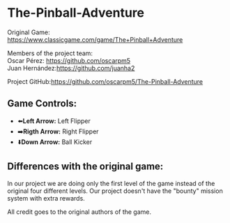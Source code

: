 ﻿# The-Pinball-Adventure
Original Game: https://www.classicgame.com/game/The+Pinball+Adventure

Members of the project team: <br>
Oscar Pérez: <https://github.com/oscarpm5><br>
Juan Hernández:<https://github.com/juanha2><br>

Project GitHub:https://github.com/oscarpm5/The-Pinball-Adventure


## Game Controls:

- :arrow_left:**Left Arrow:** Left Flipper
- :arrow_right:**Rigth Arrow:** Right Flipper
- :arrow_down:**Down Arrow:** Ball Kicker


## Differences with the original game:
In our project we are doing only the first level of the game instead of the original four different levels.
Our project doesn't have the "bounty" mission system with extra rewards.


All credit goes to the original authors of the game.

